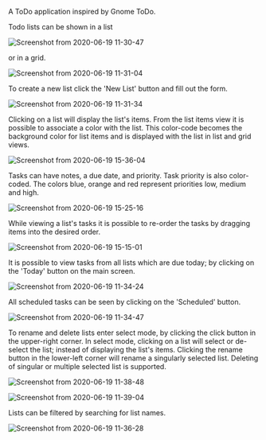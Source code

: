 
A ToDo application inspired by Gnome ToDo.


Todo lists can be shown in a list

![Screenshot from 2020-06-19 11-30-47](https://user-images.githubusercontent.com/42848059/85173153-8eb37c80-b240-11ea-9089-e34cc65fd511.png)

or in a grid.

![Screenshot from 2020-06-19 11-31-04](https://user-images.githubusercontent.com/42848059/85173163-92470380-b240-11ea-968c-d6692138144c.png)

To create a new list click the 'New List' button and fill out the form.

![Screenshot from 2020-06-19 11-31-34](https://user-images.githubusercontent.com/42848059/85173190-a2f77980-b240-11ea-891c-441a3592899e.png)

Clicking on a list will display the list's items.  From the list items view it is possible to associate a color with the list.  This color-code becomes the background color for list items and is displayed with the list in list and grid views.

![Screenshot from 2020-06-19 15-36-04](https://user-images.githubusercontent.com/42848059/85174121-b0adfe80-b242-11ea-8c8c-417595baba3e.png)

Tasks can have notes, a due date, and priority.  Task priority is also color-coded.  The colors blue, orange and red represent priorities low, medium and high.

![Screenshot from 2020-06-19 15-25-16](https://user-images.githubusercontent.com/42848059/85173426-38930900-b241-11ea-9d36-bf475fe3937f.png)

While viewing a list's tasks it is possible to re-order the tasks by dragging items into the desired order.
 
![Screenshot from 2020-06-19 15-15-01](https://user-images.githubusercontent.com/42848059/85174151-c58a9200-b242-11ea-8993-702357a525e3.png)

It is possible to view tasks from all lists which are due today; by clicking on the 'Today' button on the main screen.

![Screenshot from 2020-06-19 11-34-24](https://user-images.githubusercontent.com/42848059/85173205-ac80e180-b240-11ea-885f-d17b0ec9d7c7.png)

All scheduled tasks can be seen by clicking on the 'Scheduled' button.

![Screenshot from 2020-06-19 11-34-47](https://user-images.githubusercontent.com/42848059/85173456-447ecb00-b241-11ea-8160-3cc9a63eb8b2.png)

To rename and delete lists enter select mode, by clicking the click button in the upper-right corner.  In select mode, clicking on a list will select or de-select the list; instead of displaying the list's items.  Clicking the rename button in the lower-left corner will rename a singularly selected list.  Deleting of singular or multiple selected list is supported.

![Screenshot from 2020-06-19 11-38-48](https://user-images.githubusercontent.com/42848059/85173709-d555a680-b241-11ea-9103-b005cac39dac.png)

![Screenshot from 2020-06-19 11-39-04](https://user-images.githubusercontent.com/42848059/85173710-d5ee3d00-b241-11ea-90fa-96727ae6e6ff.png)

Lists can be filtered by searching for list names.

![Screenshot from 2020-06-19 11-36-28](https://user-images.githubusercontent.com/42848059/85174349-2fa33700-b243-11ea-923a-ac0da9bd5d1d.png)
